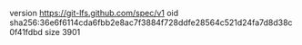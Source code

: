version https://git-lfs.github.com/spec/v1
oid sha256:36e6f6114cda6fbb2e8ac7f3884f728ddfe28564c521d24fa7d8d38c0f41fdbd
size 3901
